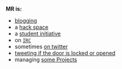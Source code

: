 **MR is:** 

- [blogging](http://blog.maschinenraum.tk)
- a [hack space](http://hackerspaces.org/wiki/Maschinenraum)
- a [student initiative](http://m18.uni-weimar.de/initiativen/maschinenraum)
- on [`IRC`](irc://irc.freenode.org/maschinenraum)
- sometimes [on twitter](http://twitter.com/maschinenrauM18)
- [tweeting if the door is locked or opened](http://twitter.com/mr_door_status)
- managing [some Projects](http://m18.uni-weimar.de:1337/projects/)